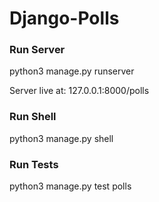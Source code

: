 # Django-Polls

### Run Server
python3  manage.py runserver

Server live at: 127.0.0.1:8000/polls

### Run Shell
python3 manage.py shell

### Run Tests
python3 manage.py test polls

